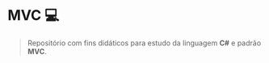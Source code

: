 # MVC :computer:

> Repositório com fins didáticos para estudo da linguagem __C#__ e padrão __MVC__.
